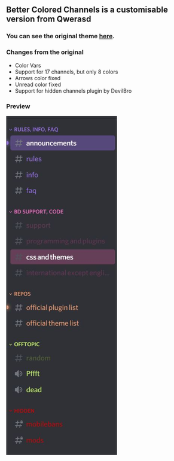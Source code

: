 ## Better Colored Channels is a customisable version from Qwerasd
### You can see the original theme [here](https://qwerasd205.github.io/ColoredChannels).

### Changes from the original
- Color Vars
- Support for 17 channels, but only 8 colors
- Arrows color fixed
- Unread color fixed
- Support for hidden channels plugin by DevilBro


### Preview
<img src="https://raw.githubusercontent.com/ZEBAS204/Better-Colored-Channels/stuffs/stuffs/preview.JPG"/>
